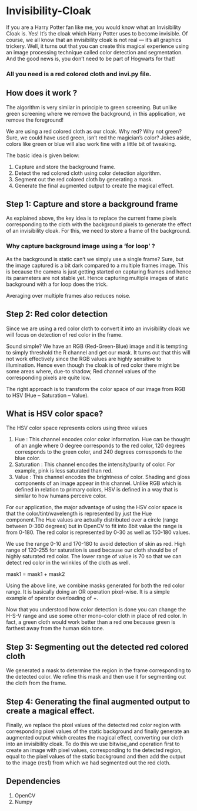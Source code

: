 # Invisibility-Cloak

If you are a Harry Potter fan like me, you would know what an Invisibility Cloak is. Yes! It’s the cloak which Harry Potter uses to become invisible. Of course, we all know that an invisibility cloak is not real — it’s all graphics trickery.
Well, it turns out that you can create this magical experience using an image processing technique called color detection and segmentation. And the good news is, you don’t need to be part of Hogwarts for that!

### All you need is a red colored cloth and invi.py file.

## How does it work ?
The algorithm is very similar in principle to green screening. But unlike green screening where we remove the background, in this application, we remove the foreground!

We are using a red colored cloth as our cloak. Why red? Why not green? Sure, we could have used green, isn’t red the magician’s color? Jokes aside, colors like green or blue will also work fine with a little bit of tweaking.

The basic idea is given below:
1. Capture and store the background frame.
2. Detect the red colored cloth using color detection algorithm.
3. Segment out the red colored cloth by generating a mask.
4. Generate the final augmented output to create the magical effect.


## Step 1: Capture and store a background frame
As explained above, the key idea is to replace the current frame pixels corresponding to the cloth with the background pixels to generate the effect of an invisibility cloak. For this, we need to store a frame of the background.
### Why capture background image using a ‘for loop’ ?
As the background is static can’t we simply use a single frame? Sure, but the image captured is a bit dark compared to a multiple frames image. This is because the camera is just getting started on capturing frames and hence its parameters are not stable yet. Hence capturing multiple images of static background with a for loop does the trick.

Averaging over multiple frames also reduces noise.
## Step 2: Red color detection
Since we are using a red color cloth to convert it into an invisibility cloak we will focus on detection of red color in the frame.

Sound simple? We have an RGB (Red-Green-Blue) image and it is tempting to simply threshold the R channel and get our mask. It turns out that this will not work effectively since the RGB values are highly sensitive to illumination. Hence even though the cloak is of red color there might be some areas where, due-to shadow, Red channel values of the corresponding pixels are quite low.

The right approach is to transform the color space of our image from RGB to HSV (Hue – Saturation – Value).
## What is HSV color space?
The HSV color space represents colors using three values

1. Hue : This channel encodes color color information. Hue can be thought of an angle where 0 degree corresponds to the red color, 120 degrees corresponds to the green color, and 240 degrees corresponds to the blue color.
2. Saturation : This channel encodes the intensity/purity of color. For example, pink is less saturated than red.
3. Value : This channel encodes the brightness of color. Shading and gloss components of an image appear in this channel.
Unlike RGB which is defined in relation to primary colors, HSV is defined in a way that is similar to how humans perceive color.

For our application, the major advantage of using the HSV color space is that the color/tint/wavelength is represented by just the Hue component.The Hue values are actually distributed over a circle (range between 0-360 degrees) but in OpenCV to fit into 8bit value the range is from 0-180. The red color is represented by 0-30 as well as 150-180 values.

We use the range 0-10 and 170-180 to avoid detection of skin as red. High range of 120-255 for saturation is used because our cloth should be of highly saturated red color. The lower range of value is 70 so that we can detect red color in the wrinkles of the cloth as well.

mask1 = mask1 + mask2

Using the above line, we combine masks generated for both the red color range. It is basically doing an OR operation pixel-wise. It is a simple example of operator overloading of +.

Now that you understood how color detection is done you can change the H-S-V range and use some other mono-color cloth in place of red color. In fact, a green cloth would work better than a red one because green is farthest away from the human skin tone.

## Step 3: Segmenting out the detected red colored cloth
We generated a mask to determine the region in the frame corresponding to the detected color. We refine this mask and then use it for segmenting out the cloth from the frame. 

## Step 4: Generating the final augmented output to create a magical effect.
Finally, we replace the pixel values of the detected red color region with corresponding pixel values of the static background and finally generate an augmented output which creates the magical effect, converting our cloth into an invisibility cloak. To do this we use bitwise_and operation first to create an image with pixel values, corresponding to the detected region, equal to the pixel values of the static background and then add the output to the image (res1) from which we had segmented out the red cloth.

## Dependencies
1. OpenCV 
2. Numpy
